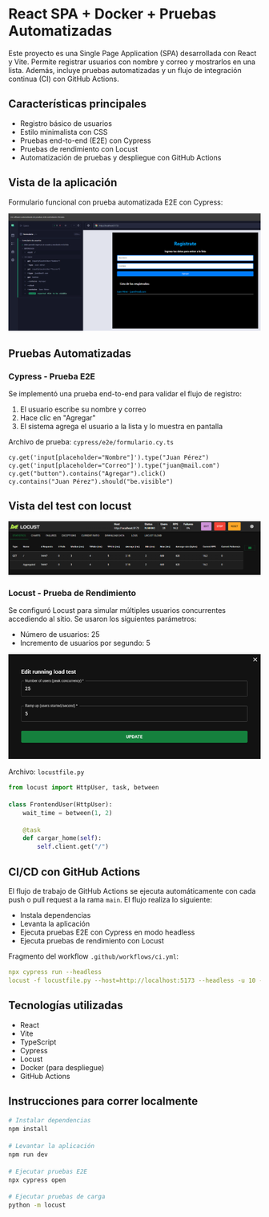 # React SPA + Docker + Pruebas Automatizadas

Este proyecto es una Single Page Application (SPA) desarrollada con React y Vite. Permite registrar usuarios con nombre y correo y mostrarlos en una lista. Además, incluye pruebas automatizadas y un flujo de integración continua (CI) con GitHub Actions.

## Características principales

- Registro básico de usuarios
- Estilo minimalista con CSS
- Pruebas end-to-end (E2E) con Cypress
- Pruebas de rendimiento con Locust
- Automatización de pruebas y despliegue con GitHub Actions

## Vista de la aplicación

Formulario funcional con prueba automatizada E2E con Cypress:

![Cypress](img/Cypress.png)

## Pruebas Automatizadas

### Cypress - Prueba E2E

Se implementó una prueba end-to-end para validar el flujo de registro:

1. El usuario escribe su nombre y correo
2. Hace clic en "Agregar"
3. El sistema agrega el usuario a la lista y lo muestra en pantalla

Archivo de prueba: `cypress/e2e/formulario.cy.ts`

```tsx
cy.get('input[placeholder="Nombre"]').type("Juan Pérez")
cy.get('input[placeholder="Correo"]').type("juan@mail.com")
cy.get("button").contains("Agregar").click()
cy.contains("Juan Pérez").should("be.visible")
```
## Vista del test con locust


![Locust](img/Locust.png)

### Locust - Prueba de Rendimiento

Se configuró Locust para simular múltiples usuarios concurrentes accediendo al sitio. Se usaron los siguientes parámetros:

- Número de usuarios: 25
- Incremento de usuarios por segundo: 5

![Test-locust](img/Test-Locust.png)

Archivo: `locustfile.py`

```python
from locust import HttpUser, task, between

class FrontendUser(HttpUser):
    wait_time = between(1, 2)

    @task
    def cargar_home(self):
        self.client.get("/")
```
## CI/CD con GitHub Actions

El flujo de trabajo de GitHub Actions se ejecuta automáticamente con cada push o pull request a la rama `main`. El flujo realiza lo siguiente:

- Instala dependencias
- Levanta la aplicación
- Ejecuta pruebas E2E con Cypress en modo headless
- Ejecuta pruebas de rendimiento con Locust

Fragmento del workflow `.github/workflows/ci.yml`:

```yaml
npx cypress run --headless
locust -f locustfile.py --host=http://localhost:5173 --headless -u 10 -r 5 -t 10s
```
## Tecnologías utilizadas

- React
- Vite
- TypeScript
- Cypress
- Locust
- Docker (para despliegue)
- GitHub Actions

## Instrucciones para correr localmente

```bash
# Instalar dependencias
npm install

# Levantar la aplicación
npm run dev

# Ejecutar pruebas E2E
npx cypress open

# Ejecutar pruebas de carga
python -m locust
```
